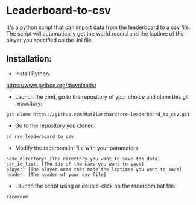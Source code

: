 # Leaderboard-to-csv
It's a python script that can import data from the leaderboard to a csv file.
The script will automatically get the world record and the laptime of the player you specified on the .ini file.
## Installation:
- Install Python.

https://www.python.org/downloads/
- Launch the cmd, go to the repository of your choice and clone this git repository:
```
git clone https://github.com/MatBlanchard/rre-leaderboard_to_csv.git
```
- Go to the repository you cloned :
```
cd rre-leaderboard_to_csv
```
- Modify the raceroom.ini file with your parameters:
```
save_directory: [The directory you want to save the data]
car_id_list: [The ids of the cars you want to save]
player: [The player name that made the laptimes you want to save]
header: [The header of your csv file]
```
- Launch the script using or double-click on the raceroom.bat file:
```
raceroom
```
